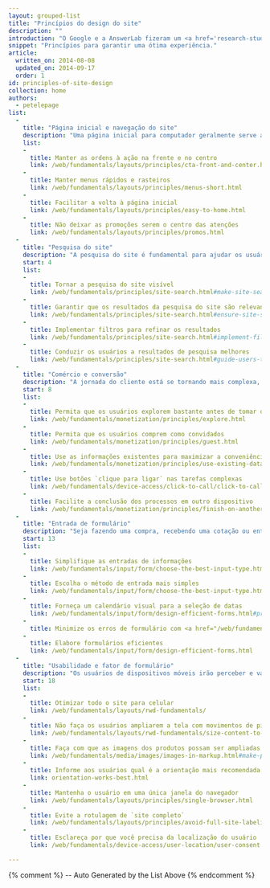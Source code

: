 ```yaml
---
layout: grouped-list
title: "Princípios do design do site"
description: ""
introduction: "O Google e a AnswerLab fizeram um <a href='research-study.html'>estudo intensivo</a> examinando como uma faixa de usuários interagia com um conjunto diverso de sites para celular.  A meta era responder à pergunta: o que compõe um bom site para celular?"
snippet: "Princípios para garantir uma ótima experiência."
article:
  written_on: 2014-08-08
  updated_on: 2014-09-17
  order: 1
id: principles-of-site-design
collection: home
authors:
  - petelepage
list:
  -
    title: "Página inicial e navegação do site"
    description: "Uma página inicial para computador geralmente serve a muitos propósitos, mas a página inicial para celular deve focar-se em conectar os usuários ao conteúdo que eles procuram."
    list:
    -
      title: Manter as ordens à ação na frente e no centro
      link: /web/fundamentals/layouts/principles/cta-front-and-center.html
    -
      title: Manter menus rápidos e rasteiros
      link: /web/fundamentals/layouts/principles/menus-short.html
    -
      title: Facilitar a volta à página inicial
      link: /web/fundamentals/layouts/principles/easy-to-home.html
    -
      title: Não deixar as promoções serem o centro das atenções
      link: /web/fundamentals/layouts/principles/promos.html 
  -
    title: "Pesquisa do site"
    description: "A pesquisa do site é fundamental para ajudar os usuários de dispositivos móveis a encontrar rapidamente o que eles estão procurando."
    start: 4
    list:
    -
      title: Tornar a pesquisa do site visível
      link: /web/fundamentals/principles/site-search.html#make-site-search-visible
    -
      title: Garantir que os resultados da pesquisa do site são relevantes
      link: /web/fundamentals/principles/site-search.html#ensure-site-search-results-are-relevant
    -
      title: Implementar filtros para refinar os resultados
      link: /web/fundamentals/principles/site-search.html#implement-filters-to-narrow-results
    -
      title: Conduzir os usuários a resultados de pesquisa melhores
      link: /web/fundamentals/principles/site-search.html#guide-users-to-better-site-search-results
  -
    title: "Comércio e conversão"
    description: "A jornada do cliente está se tornando mais complexa, e os usuários esperam fazer a conversão em seus próprios termos."
    start: 8
    list:
    -
      title: Permita que os usuários explorem bastante antes de tomar qualquer decisão
      link: /web/fundamentals/monetization/principles/explore.html
    -
      title: Permita que os usuários comprem como convidados
      link: /web/fundamentals/monetization/principles/guest.html
    -
      title: Use as informações existentes para maximizar a conveniência
      link: /web/fundamentals/monetization/principles/use-existing-data.html
    - 
      title: Use botões `clique para ligar` nas tarefas complexas
      link: /web/fundamentals/device-access/click-to-call/click-to-call.html
    - 
      title: Facilite a conclusão dos processos em outro dispositivo
      link: /web/fundamentals/monetization/principles/finish-on-another-device
  -
    title: "Entrada de formulário"
    description: "Seja fazendo uma compra, recebendo uma cotação ou entrando em uma lista de e-mails, a experiência de conversão de seu usuário deve ser o mais uniforme possível."
    start: 13
    list:
    -
      title: Simplifique as entradas de informações
      link: /web/fundamentals/input/form/choose-the-best-input-type.html
    -
      title: Escolha o método de entrada mais simples
      link: /web/fundamentals/input/form/choose-the-best-input-type.html#offer-suggestions-during-input-with-datalist
    -
      title: Forneça um calendário visual para a seleção de datas
      link: /web/fundamentals/input/form/design-efficient-forms.html#provide-visual-calendars-when-selecting-dates
    -
      title: Minimize os erros de formulário com <a href="/web/fundamentals/input/form/label-and-name-inputs.html">rótulos</a> e <a href="/web/fundamentals/input/form/provide-real-time-validation.html">validação em tempo real</a>
    -
      title: Elabore formulários eficientes
      link: /web/fundamentals/input/form/design-efficient-forms.html
  -
    title: "Usabilidade e fator de formulário"
    description: "Os usuários de dispositivos móveis irão perceber e valorizar as pequenas coisas que você fizer para melhorar a experiência deles."
    start: 18
    list: 
    -
      title: Otimizar todo o site para celular
      link: /web/fundamentals/layouts/rwd-fundamentals/
    -
      title: Não faça os usuários ampliarem a tela com movimentos de pinça
      link: /web/fundamentals/layouts/rwd-fundamentals/size-content-to-the-viewport.html
    -
      title: Faça com que as imagens dos produtos possam ser ampliadas
      link: /web/fundamentals/media/images/images-in-markup.html#make-product-images-expandable
    -
      title: Informe aos usuários qual é a orientação mais recomendada
      link: orientation-works-best.html
    -
      title: Mantenha o usuário em uma única janela do navegador
      link: /web/fundamentals/layouts/principles/single-browser.html
    -
      title: Evite a rotulagem de `site completo`
      link: /web/fundamentals/layouts/principles/avoid-full-site-labeling.html
    -
      title: Esclareça por que você precisa da localização do usuário
      link: /web/fundamentals/device-access/user-location/user-consent.html#always-request-access-to-location-on-a-user-gesture

---
```


{% comment %}
  -- Auto Generated by the List Above
{% endcomment %}


